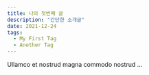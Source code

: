 ```yaml
---
title: 나의 첫번째 글
description: "간단한 소개글"
date: 2021-12-24
tags:
  - My First Tag
  - Another Tag
---
```


Ullamco et nostrud magna commodo nostrud ...
